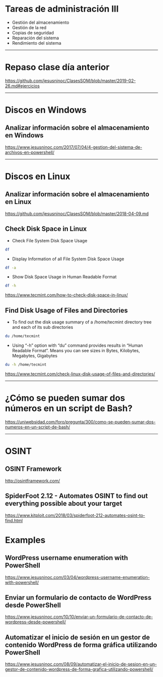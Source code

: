 # Tareas de administración III
- Gestión del almacenamiento
- Gestión de la red
- Copias de seguridad
- Reparación del sistema
- Rendimiento del sistema

------------

# Repaso clase día anterior
https://github.com/jesusninoc/ClasesSOM/blob/master/2019-02-26.md#ejercicios

------------

# Discos en Windows
## Analizar información sobre el almacenamiento en Windows
https://www.jesusninoc.com/2017/07/04/4-gestion-del-sistema-de-archivos-en-powershell/

------------

# Discos en Linux
## Analizar información sobre el almacenamiento en Linux
https://github.com/jesusninoc/ClasesSOM/blob/master/2018-04-09.md

## Check Disk Space in Linux
- Check File System Disk Space Usage
```Bash
df
```

- Display Information of all File System Disk Space Usage
```Bash
df -a
```

- Show Disk Space Usage in Human Readable Format
```Bash
df -h
```
https://www.tecmint.com/how-to-check-disk-space-in-linux/

## Find Disk Usage of Files and Directories
- To find out the disk usage summary of a /home/tecmint directory tree and each of its sub directories
```Bash
du /home/tecmint
```
- Using “-h” option with “du” command provides results in “Human Readable Format“. Means you can see sizes in Bytes, Kilobytes, Megabytes, Gigabytes
```Bash
du -h /home/tecmint
```
https://www.tecmint.com/check-linux-disk-usage-of-files-and-directories/

------------

# ¿Cómo se pueden sumar dos números en un script de Bash?
https://uniwebsidad.com/foro/pregunta/300/como-se-pueden-sumar-dos-numeros-en-un-script-de-bash/

------------

# OSINT
## OSINT Framework
http://osintframework.com/

## SpiderFoot 2.12 - Automates OSINT to find out everything possible about your target
https://www.kitploit.com/2018/03/spiderfoot-212-automates-osint-to-find.html

# Examples
## WordPress username enumeration with PowerShell
https://www.jesusninoc.com/03/04/wordpress-username-enumeration-with-powershell/

## Enviar un formulario de contacto de WordPress desde PowerShell
https://www.jesusninoc.com/10/10/enviar-un-formulario-de-contacto-de-wordpress-desde-powershell/

## Automatizar el inicio de sesión en un gestor de contenido WordPress de forma gráfica utilizando PowerShell
https://www.jesusninoc.com/08/09/automatizar-el-inicio-de-sesion-en-un-gestor-de-contenido-wordpress-de-forma-grafica-utilizando-powershell/
